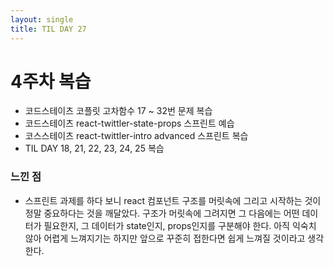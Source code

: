 ```yaml
---
layout: single
title: TIL DAY 27
---
```

# 4주차 복습  

- 코드스테이츠 코플릿 고차함수 17 ~ 32번 문제 복습
- 코드스테이츠 react-twittler-state-props 스프린트 예습
- 코스스테이츠 react-twittler-intro advanced 스프린트 복습
- TIL DAY 18, 21, 22, 23, 24, 25 복습

### 느낀 점

- 스프린트 과제를 하다 보니 react 컴포넌트 구조를 머릿속에 그리고 시작하는 것이 정말 중요하다는 것을 깨달았다. 구조가 머릿속에 그려지면 그 다음에는 어떤 데이터가 필요한지, 그 데이터가 state인지, props인지를 구분해야 한다. 아직 익숙치 않아 어렵게 느껴지기는 하지만 앞으로 꾸준히 접한다면 쉽게 느껴질 것이라고 생각한다.
